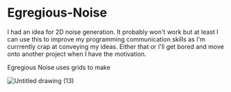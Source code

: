# Egregious-Noise
I had an idea for 2D noise generation. It probably won't work but at least I can use this to improve my programming communication skills as I'm currrently crap at conveying my ideas. Either that or I'll get bored and move onto another project when I have the motivation. 


Egregious Noise uses grids to make 

![Untitled drawing (13)](https://user-images.githubusercontent.com/60031333/170854061-c0c9126c-c07c-445e-85ae-4117cf67b9e4.png)

